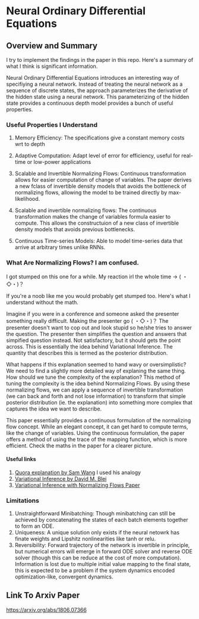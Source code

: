 # Neural Ordinary Differential Equations
## Overview and Summary
I try to implement the findings in the paper in this repo. Here's a summary of what I think is significant information.

Neural Ordinary Differential Equations introduces an interesting way of specifiying a neural network. Instead of treating the neural network as a sequence of discrete states, the approach parameterizes the derivative of the hidden state using a neural network. This parameterizing of the hidden state provides a continuous depth model provides a bunch of useful properties.

### Useful Properties I Understand
1. Memory Efficiency: The specifications give a constant memory costs wrt to depth
2. Adaptive Computation: Adapt level of error for efficiency, useful for real-time or low-power applications
3. Scalable and Invertible Normalizing Flows: Continuous transformation allows for easier computation of change of variables. The paper derives a new fclass of invertible density models that avoids the bottleneck of normalizing flows, allowing the model to be trained directly by max-likelihood.
4. Scalable and invertible normalizing flows: The continuous transformation makes the change of variables formula easier to compute. This allows the constructuion of a new class of invertible density models that avoids previous bottlenecks. 

5. Continuous Time-series Models: Able to model time-series data that arrive at arbitrary times unlike RNNs.

### What Are Normalizing Flows? I am confused.
I got stumped on this one for a while. My reaction irl the whole time -> ( ・◇・)？ 

If you're a noob like me you would probably get stumped too. Here's what I understand without the math.

Imagine if you were in a conference and someone asked the presenter something really difficult. Making the presenter go ( ・◇・)？ The presenter
doesn't want to cop out and look stupid so he/she tries to answer the question. The presenter then simplifies the question and answers that simpified question instead. Not satisfactory, but it should gets the point across. This is essentially the idea behind Variational Inference. The quantity that describes this is termed as the posterior distribution.

What happens if this explanation seemed to hand wavy or oversimplistic? We need to find a slightly more detailed way of explaning the same thing. How should we tune the complexity of the explanation? This method of tuning the complexity is the idea behind Normalizing Flows. By using these normalizing flows, we can apply a sequence of invertible transformation (we can back and forth and not lose information) to transform that simple posterior distribution (ie. the explanation) into something more complex that captures the idea we want to describe. 

This paper essentially provides a continuous formulation of the normalizing flow concept. While an elegant concept, it can get hard to compute terms, like the change of variables. Using the continuous formulation, the paper offers a method of using the trace of the mapping function, which is more efficient. Check the maths in the paper for a clearer picture.


#### Useful links
1. [Quora explanation by Sam Wang](https://www.quora.com/What-is-variational-inference) I used his analogy
2. [Variational Inference by David  M. Blei](https://www.cs.princeton.edu/courses/archive/fall11/cos597C/lectures/variational-inference-i.pdf)
3. [Variational Inference with Normalizing Flows Paper](https://arxiv.org/abs/1505.05770) 

### Limitations
1. Unstraightforward Minibatching: Though minibatching can still be achieved by concatenating the states of each batch elements together to form an ODE.
2. Uniqueness: A unique solution only exists if the neural netowrk has finate weights and Lipshitz nonlinearities like tanh or relu.
3. Reversibility: Forward trajectory of the network is invertible in principle, but numerical errors will emerge in forward ODE solver and reverse ODE solver (though this can be reduce at the cost of more computation). Information is lost due to multiple initial value mapping to the final state, this is expected to be a problem if the system dynamics encoded optimization-like, convergent dynamics.


## Link To Arxiv Paper
https://arxiv.org/abs/1806.07366
